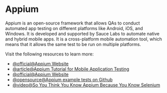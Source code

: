 # Appium

Appium is an open-source framework that allows QAs to conduct automated app testing on different platforms like Android, iOS, and Windows. It is developed and supported by Sauce Labs to automate native and hybrid mobile apps. It is a cross-platform mobile automation tool, which means that it allows the same test to be run on multiple platforms.

Visit the following resources to learn more:

- [@official@Appium Website](https://appium.io/)
- [@article@Appium Tutorial for Mobile Application Testing](https://www.browserstack.com/guide/appium-tutorial-for-testing)
- [@official@Appium Website](https://appium.io/docs/en/2.0/intro/)
- [@opensource@Appium example tests on Github](https://github.com/appium/appium/tree/1.x/sample-code)
- [@video@So You Think You Know Appium Because You Know Selenium](https://www.ministryoftesting.com/testbash-sessions/so-you-think-you-know-appium-because-you-know-selenium-wim-selles)
